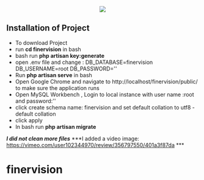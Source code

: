 <p align="center"><img src="https://laravel.com/assets/img/components/logo-laravel.svg"></p>




## Installation of Project
- To download Project 
- run **cd finervision** in bash
- bash run **php artisan key:generate**
- open .env file and change : 
 DB_DATABASE=finervision
 DB_USERNAME=root
 DB_PASSWORD=''
- Run **php artisan serve** in bash
- Open Google Chrome and navigate to http://localhost/finervision/public/ to make sure the application runs
- Open MySQL Workbench , Login to local instance with user name :root and password:'' 
- click create schema name: finervision and set default collation to utf8 - default collation
- click apply
- In bash run **php artisan migrate**

***I did not clean more files***
***I added a video image: https://vimeo.com/user102344970/review/356797550/401a3f87da ***




# finervision
